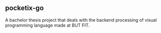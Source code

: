 ## pocketix-go

A bachelor thesis project that deals with the backend processing of visual programming language made at BUT FIT.
